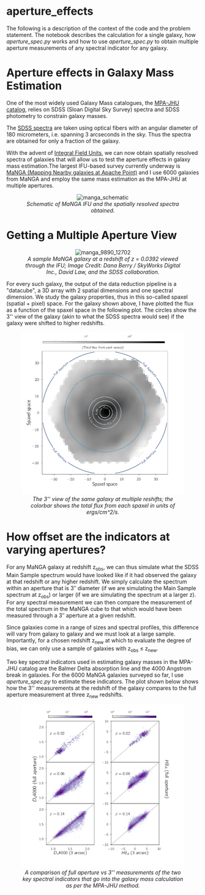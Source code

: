 # aperture_effects
The following is a description of the context of the code and the problem statement. The notebook describes the calculation for a single galaxy, how <i>aperture_spec.py</i> works and how to use <i>aperture_spec.py</i> to obtain multiple aperture measurements of any spectral indicator for any galaxy.

<h1>Aperture effects in Galaxy Mass Estimation</h1>

One of the most widely used Galaxy Mass catalogues,
the [MPA-JHU catalog](https://www.sdss.org/dr15/data_access/value-added-catalogs/?vac_id=mpa-jhu-stellar-masses), relies on SDSS (Sloan Digital Sky Survey) spectra and SDSS photometry to constrain galaxy masses.

The [SDSS spectra](https://www.sdss.org/dr12/spectro/) are taken using optical fibers with
an angular diameter of 180 micrometers, i.e. spanning 3 arcseconds
in the sky. Thus the spectra are obtained for only a fraction
of the galaxy.

With the advent of [Integral Field Units](https://www.sdss.org/dr13/manga/manga-tutorials/what-is-ifu-spectroscopy/), we can now obtain spatially resolved spectra of galaxies that will allow us to test the aperture effects
in galaxy mass estimation.The largest IFU-based survey currently underway is
[MaNGA (Mapping Nearby galaxies at Apache Point)](https://www.sdss.org/surveys/manga/) and I use 6000
galaxies from MaNGA and employ the same mass estimation as the MPA-JHU
at multiple apertures.

<figure>
    <center>
        <img src="images/manga_schematic.jpg"
			 alt="manga_schematic"
			 width = "500"/>
        <figcaption><i>Schematic of MaNGA IFU and the spatially
        resolved spectra obtained.</i></figcaption>
    </center>
</figure>

<h1> Getting a Multiple Aperture View </h1>

<figure>
    <center>
        <img src="images/manga_9890_12702.png"
			 alt="manga_9890_12702"
			 width = "500"/>
        <figcaption> <i>A sample MaNGA galaxy at a redshift of z = 0.0392 viewed
         through the IFU; Image Credit: Dana Berry / SkyWorks Digital Inc., David Law, and the SDSS collaboration.</i></figcaption>
    </center>
</figure>

For every such galaxy, the output of the data reduction pipeline is a "datacube", a 3D array with 2 spatial dimensions and one spectral
dimension. We study the galaxy properties, thus in this so-called spaxel (spatial + pixel) space. For the galaxy shown above, I have
plotted the flux as a function of the spaxel space in the following plot. The circles show the 3'' view of the galaxy (akin to what
  the SDSS spectra would see) if the galaxy were shifted to higher redshifts.

<figure>
    <center>
        <img src="images/gal_aperture_redshifts.png"
			 alt="gal_aperture_redshifts"
			 width = "500"/>
        <figcaption><i> The 3'' view of the same galaxy at
         multiple reshifts; the colorbar shows the total flux from each spaxel in units of
         ergs/cm^2/s.</i></figcaption>
    </center>
</figure>

<h1> How offset are the indicators at varying apertures? </h1>

For any MaNGA galaxy at redshift z<sub>obs</sub>, we can thus simulate what the SDSS Main Sample spectrum would have looked like if it had observed the galaxy at that redshift or any higher redshift. We simply calculate the spectrum within an aperture that is 3′′ diameter (if we are simulating the Main Sample spectrum at z<sub>obs</sub>) or larger (if we are simulating the spectrum at a larger z). For any spectral measurement we can then compare the measurement of the total spectrum in the MaNGA cube to that which would have been measured through a 3′′ aperture at a given redshift.

Since galaxies come in a range of sizes and spectral profiles, this difference will vary from galaxy to galaxy and we must look at a large sample. Importantly, for a chosen redshift z<sub>new</sub> at which to evaluate the degree of bias, we can only use a sample of galaxies with z<sub>obs</sub> ≤ z<sub>new</sub>.

Two key spectral indicators used in estimating galaxy masses in the MPA-JHU catalog are the Balmer Delta absorption line and the
4000 Angstrom break in galaxies. For the 6000 MaNGA galaxies surveyed so far, I use <i>aperture_spec.py</i> to estimate these indicators. The plot shown below shows how the 3'' measurements at the redshift of the galaxy compares to the full aperture measurement at three z<sub>new</sub> redshifts.

<figure>
    <center>
        <img src="images/varying_apertures.png"
			 alt="varying_apertures"/>
        <figcaption><i> A comparison of full aperture vs 3'' measurements of the two key spectral indicators that go into the galaxy mass calculation as per the MPA-JHU method.</i></figcaption>
    </center>
</figure>
